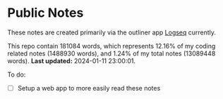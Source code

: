 # Public Notes

These notes are created primarily via the outliner app [Logseq](https://github.com/logseq/logseq) currently.

This repo contain 181084 words, which represents 12.16% of my coding related notes (1488930 words), and 1.24% of my total notes (13089448 words). **Last updated:** 2024-01-11 23:00:01. 

To do:

- [ ] Setup a web app to more easily read these notes
